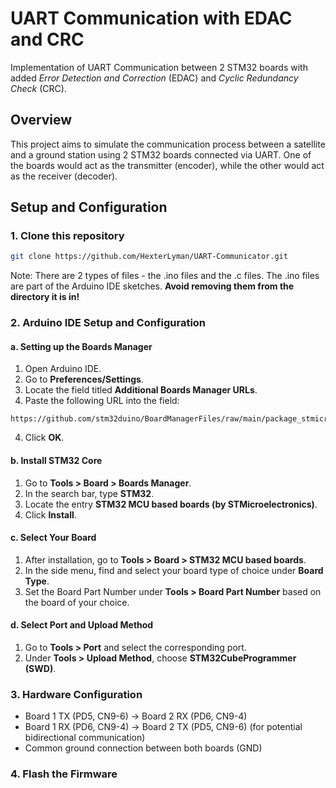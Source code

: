 # UART Communication with EDAC and CRC

Implementation of UART Communication between 2 STM32 boards with added *Error Detection and Correction* (EDAC) and *Cyclic Redundancy Check* (CRC).  


## Overview
This project aims to simulate the communication process between a satellite and a ground station using 2 STM32 boards connected via UART.
One of the boards would act as the transmitter (encoder), while the other would act as the receiver (decoder).

## Setup and Configuration
### 1. Clone this repository
```bash
git clone https://github.com/HexterLyman/UART-Communicator.git
```
Note: There are 2 types of files - the .ino files and the .c files. The .ino files are part of the Arduino IDE sketches. 
**Avoid removing them from the directory it is in!**

### 2. Arduino IDE Setup and Configuration
#### a. Setting up the Boards Manager
1. Open Arduino IDE.
2. Go to **Preferences/Settings**.
3. Locate the field titled **Additional Boards Manager URLs**.
4. Paste the following URL into the field:
```
https://github.com/stm32duino/BoardManagerFiles/raw/main/package_stmicroelectronics_index.json
```
4. Click **OK**.


#### b. Install STM32 Core
1. Go to **Tools > Board > Boards Manager**.
2. In the search bar, type **STM32**.
3. Locate the entry **STM32 MCU based boards (by STMicroelectronics)**.
4. Click **Install**.

#### c. Select Your Board
1. After installation, go to **Tools > Board > STM32 MCU based boards**.
2. In the side menu, find and select your board type of choice under **Board Type**.
3. Set the Board Part Number under **Tools > Board Part Number** based on the board of your choice.

#### d. Select Port and Upload Method
1. Go to **Tools > Port** and select the corresponding port.
2. Under **Tools > Upload Method**, choose **STM32CubeProgrammer (SWD)**.

### 3. Hardware Configuration
- Board 1 TX (PD5, CN9-6) → Board 2 RX (PD6, CN9-4)
- Board 1 RX (PD6, CN9-4) → Board 2 TX (PD5, CN9-6) (for potential bidirectional communication)
- Common ground connection between both boards (GND)

### 4. Flash the Firmware

##
